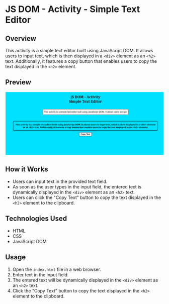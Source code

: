 # JS DOM - Activity - Simple Text Editor

## Overview

This activity is a simple text editor built using JavaScript DOM. It allows users to input text, which is then displayed in a `<div>` element as an `<h2>` text. Additionally, it features a copy button that enables users to copy the text displayed in the `<h2>` element.

## Preview

![Landing Page Preview](preview.png)

## How it Works

- Users can input text in the provided text field.
- As soon as the user types in the input field, the entered text is dynamically displayed in the `<div>` element as an `<h2>` text.
- Users can click the "Copy Text" button to copy the text displayed in the `<h2>` element to the clipboard.

## Technologies Used

- HTML
- CSS
- JavaScript DOM

## Usage

1. Open the `index.html` file in a web browser.
2. Enter text in the input field.
3. The entered text will be dynamically displayed in the `<div>` element as an `<h2>` text.
4. Click the "Copy Text" button to copy the text displayed in the `<h2>` element to the clipboard.
